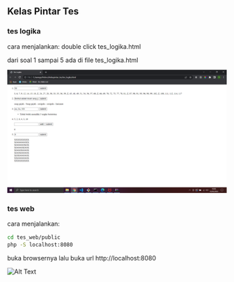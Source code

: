 ## Kelas Pintar Tes

### tes logika

cara menjalankan: double click tes_logika.html

dari soal 1 sampai 5 ada di file tes_logika.html

![Alt Text](https://github.com/ybasori/kelaspintar_tes/raw/master/tes_logika.png)

### tes web

cara menjalankan:

```sh
cd tes_web/public
php -S localhost:8080
```

buka browsernya lalu buka url http://localhost:8080

![Alt Text](https://github.com/ybasori/kelaspintar_tes/raw/master/XRecorder_13032022_163031.gif)
